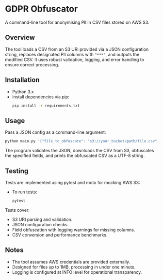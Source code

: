 # GDPR Obfuscator

A command-line tool for anonymising PII in CSV files stored on AWS S3.

## Overview

The tool loads a CSV from an S3 URI provided via a JSON configuration string, replaces designated PII columns with `"***"`, and outputs the modified CSV. It uses robust validation, logging, and error handling to ensure correct processing.

## Installation

- Python 3.x  
- Install dependencies via pip:
  ```bash
  pip install -r requirements.txt
  ```

## Usage

Pass a JSON config as a command-line argument:
```bash
python main.py '{"file_to_obfuscate": "s3://your_bucket/path/file.csv", "pii_fields": ["name", "email_address"]}'
```
The program validates the JSON, downloads the CSV from S3, obfuscates the specified fields, and prints the obfuscated CSV as a UTF-8 string.

## Testing

Tests are implemented using pytest and moto for mocking AWS S3:
- To run tests:
  ```bash
  pytest
  ```

Tests cover:
- S3 URI parsing and validation.
- JSON configuration checks.
- Field obfuscation with logging warnings for missing columns.
- CSV conversion and performance benchmarks.

## Notes

- The tool assumes AWS credentials are provided externally.
- Designed for files up to 1MB, processing in under one minute.
- Logging is configured at INFO level for operational transparency.